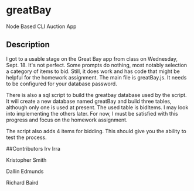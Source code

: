 # greatBay
Node Based CLI Auction App

## Description
I got to a usable stage on the Great Bay app from class on Wednesday, Sept. 18. It's not perfect. Some prompts do nothing, most notably selection a category of items to bid. Still, it does work and has code that might be helpful for the homework assignment.
The main file is greatBay.js. It needs to be configured for your database password.

There is also a sql script to build the greatbay database used by the script. It will create a new database named greatBay and build three tables, although only one is used at present.  The used table is bidItems. I may look into implementing the others later. For now, I must be satisfied with this progress and focus on the homework assignment.

The script also adds 4 items for bidding. This should give you the ability to test the process.

##Contributors
Irv Irra

Kristopher Smith

Dallin Edmunds

Richard Baird
